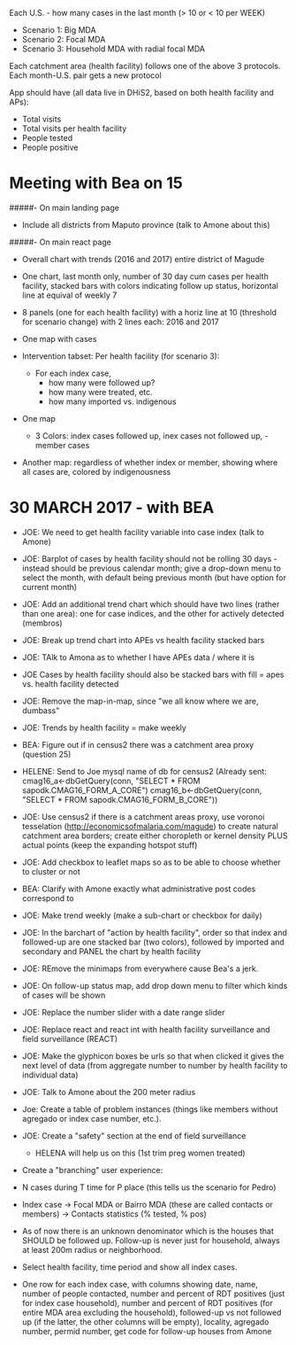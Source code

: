 Each U.S. - how many cases in the last month (> 10 or < 10 per WEEK)
  - Scenario 1: Big MDA
  - Scenario 2: Focal MDA
  - Scenario 3: Household MDA with radial focal MDA

  Each catchment area (health facility) follows one of the above 3 protocols.
  Each month-U.S. pair gets a new protocol

App should have (all data live in DHiS2, based on both health facility and APs):

- Total visits
- Total visits per health facility
- People tested
- People positive


# Meeting with Bea on 15 

#####- On main landing page
- Include all districts from Maputo province (talk to Amone about this)

#####- On main react page
- Overall chart with trends (2016 and 2017) entire district of Magude
- One chart, last month only, number of 30 day  cum cases per health facility, stacked bars with colors indicating follow up status, horizontal line at equival of weekly 7
- 8 panels (one for each health facility) with a horiz line at 10 (threshold for scenario change) with 2 lines each: 2016 and 2017
- One map with cases

- Intervention tabset: 
  Per health facility (for scenario 3):
  - For each index case,
    - how many were followed up?
    - how many were treated, etc.
    - how many imported vs. indigenous
- One map
  - 3 Colors: index cases followed up, inex cases not followed up,
            - member cases
- Another map: regardless of whether index or member, showing where all cases are, colored by indigenousness

# 30 MARCH 2017 - with BEA

- JOE: We need to get health facility variable into case index (talk to Amone)
- JOE: Barplot of cases by health facility should not be rolling 30 days - instead should be previous calendar month; give a drop-down menu to select the month, with default being previous month (but have option for current month)
- JOE: Add an additional trend chart which should have two lines (rather than one area): one for case indices, and the other for actively detected (membros)
- JOE: Break up trend chart into APEs vs health facility stacked bars 
- JOE: TAlk to Amona as to whether I have APEs data / where it is
- JOE Cases by health facility should also be stacked bars with fill = apes vs. health facility detected
- JOE: Remove the map-in-map, since "we all know where we are, dumbass"
- JOE: Trends by health facility = make weekly
- BEA: Figure out if in census2 there was a catchment area proxy (question 25)
- HELENE: Send to Joe mysql name of db for census2
(Already sent: cmag16_a<-dbGetQuery(conn, "SELECT * FROM sapodk.CMAG16_FORM_A_CORE")
cmag16_b<-dbGetQuery(conn, "SELECT * FROM sapodk.CMAG16_FORM_B_CORE"))
- JOE: Use census2 if there is a catchment areas proxy, use voronoi tesselation (http://economicsofmalaria.com/magude) to create natural catchment area borders; create either choropleth or kernel density PLUS actual points (keep the expanding hotspot stuff)
- JOE: Add checkbox to leaflet maps so as to be able to choose whether to cluster or not
- BEA: Clarify with Amone exactly what administrative post codes correspond to
- JOE: Make trend weekly (make a sub-chart or checkbox for daily)
- JOE: In the barchart of "action by health facility", order so that index and followed-up are one stacked bar (two colors), followed by imported and secondary and PANEL the chart by health facility
- JOE: REmove the minimaps from everywhere cause Bea's a jerk.
- JOE: On follow-up status map, add drop down menu to filter which kinds of cases will be shown
- JOE: Replace the number slider with a date range slider
- JOE: Replace react and react int with health facility surveillance and field surveillance (REACT)
- JOE: Make the glyphicon boxes be urls so that when clicked it gives the next level of data (from aggregate number to number by health facility to individual data)
- JOE: Talk to Amone about the 200 meter radius
- Joe: Create a table of problem instances (things like members without agregado or index case number, etc.). 
- JOE: Create a "safety" section at the end of field surveillance
  - HELENA will help us on this (1st trim preg women treated)

- Create a "branching" user experience:
- N cases during T time for P place (this tells us the scenario for Pedro)
- Index case -> Focal MDA or Bairro MDA (these are called contacts or members) -> Contacts statistics (% tested, % pos) 
- As of now there is an unknown denominator which is the houses that SHOULD be followed up. Follow-up is never just for household, always at least 200m radius or neighborhood.

- Select health facility, time period and show all index cases.
- One row for each index case, with columns showing date, name, number of people contacted, number and percent of RDT positives (just for index case household), number and percent of RDT positives (for entire MDA area excluding the household), followed-up vs not followed up (if the latter, the other columns will be empty), locality, agregado number, permid number, get code for follow-up houses from Amone